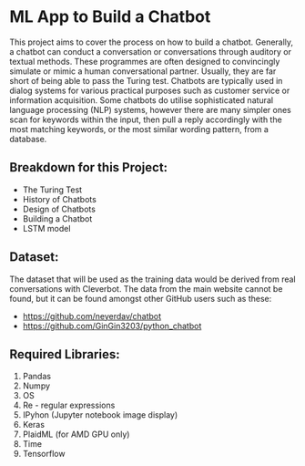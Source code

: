# ML App to Build a Chatbot

This project aims to cover the process on how to build a chatbot. Generally, a chatbot can conduct a conversation or conversations through auditory or textual methods. These programmes are often designed to convincingly simulate or mimic a human conversational partner. Usually, they are far short of being able to pass the Turing test. Chatbots are typically used in dialog systems for various practical purposes such as customer service or information acquisition. Some chatbots do utilise sophisticated natural language processing (NLP) systems, however there are many simpler ones scan for keywords within the input, then pull a reply accordingly with the most matching keywords, or the most similar wording pattern, from a database.

## Breakdown for this Project:
- The Turing Test
- History of Chatbots
- Design of Chatbots
- Building a Chatbot
- LSTM model

## Dataset:

The dataset that will be used as the training data would be derived from real conversations with Cleverbot. The data from the main website cannot be found, but it can be found amongst other GitHub users such as these:
- https://github.com/neyerdav/chatbot
- https://github.com/GinGin3203/python_chatbot

## Required Libraries:

1. Pandas
2. Numpy
3. OS
4. Re - regular expressions
5. IPyhon (Jupyter notebook image display)
6. Keras
7. PlaidML (for AMD GPU only)
8. Time
9. Tensorflow
